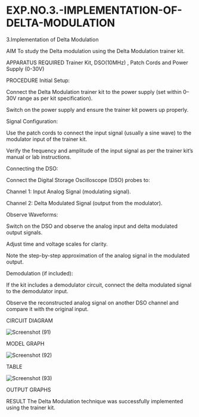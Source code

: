 # EXP.NO.3.-IMPLEMENTATION-OF-DELTA-MODULATION

3.Implementation of Delta Modulation

AIM
To study the Delta modulation using the Delta Modulation trainer kit.

APPARATUS REQUIRED
Trainer Kit, DSO(10MHz) , Patch Cords and Power Supply (0-30V)

PROCEDURE
Initial Setup:

Connect the Delta Modulation trainer kit to the power supply (set within 0–30V range as per kit specification).

Switch on the power supply and ensure the trainer kit powers up properly.

Signal Configuration:

Use the patch cords to connect the input signal (usually a sine wave) to the modulator input of the trainer kit.

Verify the frequency and amplitude of the input signal as per the trainer kit’s manual or lab instructions.

Connecting the DSO:

Connect the Digital Storage Oscilloscope (DSO) probes to:

Channel 1: Input Analog Signal (modulating signal).

Channel 2: Delta Modulated Signal (output from the modulator).

Observe Waveforms:

Switch on the DSO and observe the analog input and delta modulated output signals.

Adjust time and voltage scales for clarity.

Note the step-by-step approximation of the analog signal in the modulated output.

Demodulation (if included):

If the kit includes a demodulator circuit, connect the delta modulated signal to the demodulator input.

Observe the reconstructed analog signal on another DSO channel and compare it with the original input.

CIRCUIT DIAGRAM

![Screenshot (91)](https://github.com/user-attachments/assets/553f851e-256f-4e18-8978-c0d187e115d2)


MODEL GRAPH

![Screenshot (92)](https://github.com/user-attachments/assets/4cf7f1f7-6d36-4222-b944-535d0f3b6cd9)


TABLE

![Screenshot (93)](https://github.com/user-attachments/assets/3e119d25-ba32-427e-b067-f6074a804add)


OUTPUT GRAPHS


RESULT
The Delta Modulation technique was successfully implemented using the trainer kit.

